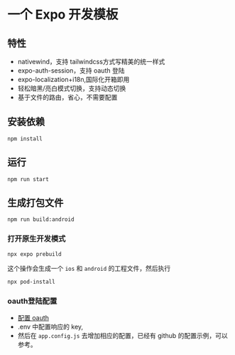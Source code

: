 # 一个 Expo 开发模板


## 特性

- nativewind，支持 tailwindcss方式写精美的统一样式
- expo-auth-session，支持 oauth 登陆
- expo-localization+i18n,国际化开箱即用
- 轻松暗黑/亮白模式切换，支持动态切换
- 基于文件的路由，省心，不需要配置

## 安装依赖

```shell
npm install
```

## 运行

```shell
npm run start
```

## 生成打包文件

```shell
npm run build:android
```

### 打开原生开发模式

```shell
npx expo prebuild
```

这个操作会生成一个 `ios` 和 `android` 的工程文件，然后执行

```shell
npx pod-install
```

### oauth登陆配置

- [配置 oauth](https://docs.expo.dev/guides/authentication/)
- .env 中配置响应的 key,
- 然后在 `app.config.js` 去增加相应的配置，已经有 github 的配置示例，可以参考。